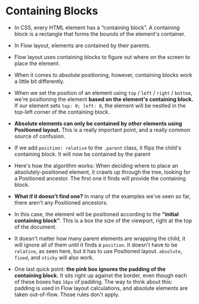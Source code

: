 # Containing Blocks

- In CSS, every HTML element has a “containing block”. A containing block is a rectangle that forms the bounds of the element's container.

- In Flow layout, elements are contained by their parents.

- Flow layout uses containing blocks to figure out where on the screen to place the element.

- When it comes to absolute positioning, however, containing blocks work a little bit differently.

- When we set the position of an element using  `top`  /  `left`  /  `right`  /  `bottom`, we're positioning the element  **based on the element's containing block.**  If our element sets  `top: 0; left: 0`, the element will be nestled in the top-left corner of the containing block.

- **Absolute elements can only be contained by  _other_  elements using Positioned layout.**  This is a really important point, and a really common source of confusion.

- If we add  `position: relative`  to the  `.parent`  class, it flips the child's containing block. It will now be contained by the parent

- Here's how the algorithm works: When deciding where to place an absolutely-positioned element, it crawls up through the tree, looking for a Positioned ancestor. The first one it finds will provide the containing block.

- **What if it doesn't find one?**  In many of the examples we've seen so far, there aren't any Positioned ancestors.

- In this case, the element will be positioned according to the  **“initial containing block”**. This is a box the size of the viewport, right at the top of the document.

- It doesn't matter how many parent elements are wrapping the child, it will ignore all of them until it finds a  `position`. It doesn't have to be  `relative`, as seen here, but it has to use Positioned layout.  `absolute`,  `fixed`, and  `sticky`  will also work.

- One last quick point:  **the pink box ignores the padding of the containing block.**  It sits right up against the border, even though each of these boxes has  `16px`  of padding. The way to think about this: padding is used in Flow layout calculations, and absolute elements are taken out-of-flow. Those rules don't apply.